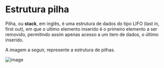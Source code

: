 # Estrutura pilha
Pilha, ou **stack**, em inglês, é uma estrutura de dados do tipo LIFO (last in, first out), em que o ultimo elemento inserido é o primeiro elemento a ser removido, permitindo assim apenas acesso a um item de dados, o último inserido.


A imagem a seguir, represente a estrutura de pilhas.


![image](https://user-images.githubusercontent.com/77638940/151399181-a578e0f1-ac46-4ff0-9a42-94efb1c721de.png)


